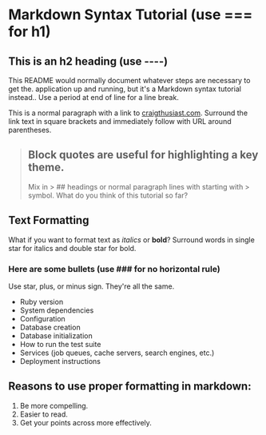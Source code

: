 Markdown Syntax Tutorial (use === for h1)
========================

This is an h2 heading (use ----)
--------------------------------

This README would normally document whatever steps are necessary to get the.
application up and running, but it's a Markdown syntax tutorial instead..
Use a period at end of line for a line break.

This is a normal paragraph with a link to [craigthusiast.com](http://www.craigthusiast.com).
Surround the link text in square brackets and immediately follow with URL around parentheses.

> ## Block quotes are useful for highlighting a key theme.
> Mix in > ## headings or normal paragraph lines with starting with > symbol.
> What do you think of this tutorial so far?

## Text Formatting
What if you want to format text as *italics* or **bold**? 
Surround words in single star for italics and double star for bold.

### Here are some bullets (use ### for no horizontal rule)
Use star, plus, or minus sign. They're all the same.

* Ruby version
* System dependencies
* Configuration
* Database creation
* Database initialization
* How to run the test suite
* Services (job queues, cache servers, search engines, etc.)
* Deployment instructions

## Reasons to use proper formatting in markdown:

1. Be more compelling.
2. Easier to read.
3. Get your points across more effectively.